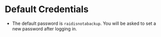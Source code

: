 # Default Credentials

- The default password is `raidisnotabackup`. You will be asked to set a new password after logging in.
